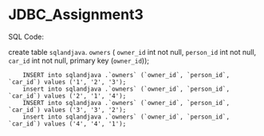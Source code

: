 # JDBC_Assignment3

SQL Code:

 create table `sqlandjava`. `owners` (
		`owner_id` int not null,
        `person_id` int not null,
        `car_id` int not null,
        primary key (`owner_id`));
        
        INSERT into sqlandjava .`owners` (`owner_id`, `person_id`, `car_id`) values ('1', '2', '3');
        insert into sqlandjava .`owners` (`owner_id`, `person_id`, `car_id`) values ('2', '1', '4');
        INSERT into sqlandjava .`owners` (`owner_id`, `person_id`, `car_id`) values ('3', '3', '2');
        insert into sqlandjava .`owners` (`owner_id`, `person_id`, `car_id`) values ('4', '4', '1');
		
